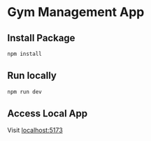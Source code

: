 # Gym Management App

## Install Package

```bash
npm install
```

## Run locally

```bash
npm run dev
```

## Access Local App

Visit [localhost:5173](http:localhost:5173)
